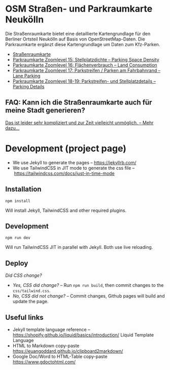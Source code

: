 # OSM Straßen- und Parkraumkarte Neukölln

Die Straßenraumkarte bietet eine detaillierte Kartengrundlage für den Berliner Ortsteil Neukölln auf Basis von OpenStreetMap-Daten. Die Parkraumkarte ergänzt diese Kartengrundlage um Daten zum Kfz-Parken.

* [Straßenraumkarte](https://supaplexosm.github.io/strassenraumkarte-neukoelln/?map=micromap#15/52.4772/13.4393)
* [Parkraumkarte Zoomlevel 15: Stellplatzdichte – Parking Space Density](https://supaplexosm.github.io/strassenraumkarte-neukoelln/?map=parkingmap#15/52.4772/13.4393)
* [Parkraumkarte Zoomlevel 16: Flächenverbrauch – Land Consumption](https://supaplexosm.github.io/strassenraumkarte-neukoelln/?map=parkingmap#16/52.4820/13.4333)
* [Parkraumkarte Zoomlevel 17: Parkstreifen / Parken am Fahrbahnrand – Lane Parking](https://supaplexosm.github.io/strassenraumkarte-neukoelln/?map=parkingmap#17/52.48085/13.43278)
* [Parkraumkarte Zoomlevel 18-19: Parkstreifen- und Stellplatzdetails – Parking Details](https://supaplexosm.github.io/strassenraumkarte-neukoelln/?map=parkingmap#18/52.48090/13.43234)

## FAQ: Kann ich die Straßenraumkarte auch für meine Stadt generieren?

[Das ist leider sehr kompliziert und zur Zeit vielleicht unmöglich. – Mehr dazu…](https://supaplexosm.github.io/strassenraumkarte-neukoelln/posts/2022-01-17-meine-stadt)

# Development (project page)

* We use Jekyll to generate the pages – https://jekyllrb.com/
* We use TailwindCSS in JIT mode to generate the css file – https://tailwindcss.com/docs/just-in-time-mode

## Installation

`npm install`

Will install Jekyll, TailwindCSS and other required plugins.

## Development

`npm run dev`

Will run TailwindCSS JIT in parallel with Jekyll. Both use live reloading.

## Deploy

_Did CSS change?_

* _Yes, CSS did change?_ – Run `npm run build`, then commit changes to the `css/tailwind.css`.
* _No, CSS did not change?_ – Commit changes, Github pages will build and update the page.


## Useful links

* Jekyll template language reference – https://shopify.github.io/liquid/basics/introduction/ Liquid Template Language
* HTML to Markdown copy-paste https://euangoddard.github.io/clipboard2markdown/
* Google Doc/Word to HTML-Table copy-paste https://www.gdoctohtml.com/
